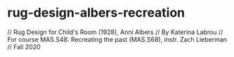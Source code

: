 # rug-design-albers-recreation

// Rug Design for Child's Room (1928), Anni Albers
// By Katerina Labrou 
// For course MAS.S48: Recreating the past (MAS.S68), instr. Zach Lieberman
// Fall 2020




